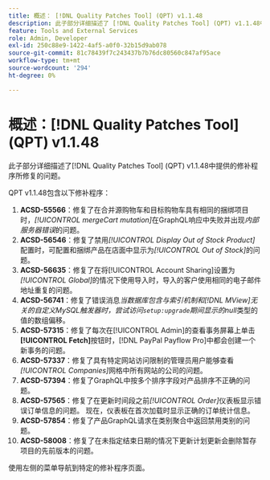 ```yaml
---
title: 概述： [!DNL Quality Patches Tool] (QPT) v1.1.48
description: 此子部分详细描述了 [!DNL Quality Patches Tool] (QPT) v1.1.48中提供的修补程序所修复的问题。
feature: Tools and External Services
role: Admin, Developer
exl-id: 250c88e9-1422-4af5-a0f0-32b15d9ab078
source-git-commit: 81c78439f7c243437b7b76dc80560c847af95ace
workflow-type: tm+mt
source-wordcount: '294'
ht-degree: 0%

---
```


# 概述：[!DNL Quality Patches Tool] (QPT) v1.1.48

此子部分详细描述了[!DNL Quality Patches Tool] (QPT) v1.1.48中提供的修补程序所修复的问题。

QPT v1.1.48包含以下修补程序：

1. **ACSD-55566**：修复了在合并源购物车和目标购物车具有相同的捆绑项目时，*[!UICONTROL mergeCart mutation]*&#x200B;在GraphQL响应中失败并出现&#x200B;*内部服务器错误*&#x200B;的问题。
1. **ACSD-56546**：修复了禁用&#x200B;*[!UICONTROL Display Out of Stock Product]*&#x200B;配置时，可配置和捆绑产品在店面中显示为&#x200B;*[!UICONTROL Out of Stock]*&#x200B;的问题。
1. **ACSD-56635**：修复了在将[!UICONTROL Account Sharing]设置为&#x200B;*[!UICONTROL Global]*&#x200B;的情况下使用导入时，导入的客户使用相同的电子邮件地址重复的问题。
1. **ACSD-56741**：修复了错误消息&#x200B;*当数据库包含与索引机制和[!DNL MView]无关的自定义MySQL触发器时，尝试访问`setup:upgrade`期间显示的null*&#x200B;类型的值的数组偏移。
1. **ACSD-57315**：修复了每次在[!UICONTROL Admin]的查看事务屏幕上单击&#x200B;**[!UICONTROL Fetch]**&#x200B;按钮时，[!DNL PayPal Payflow Pro]中都会创建一个新事务的问题。
1. **ACSD-57337**：修复了具有特定网站访问限制的管理员用户能够查看&#x200B;*[!UICONTROL Companies]*&#x200B;网格中所有网站的公司的问题。
1. **ACSD-57394**：修复了GraphQL中按多个排序字段对产品排序不正确的问题。
1. **ACSD-57565**：修复了在更新时间段之前&#x200B;*[!UICONTROL Order]*&#x200B;仪表板显示错误订单信息的问题。 现在，仪表板在首次加载时显示正确的订单统计信息。
1. **ACSD-57854**：修复了产品GraphQL请求在类别聚合中返回禁用类别的问题。
1. **ACSD-58008**：修复了在未指定结束日期的情况下更新计划更新会删除暂存项目的先前版本的问题。

使用左侧的菜单导航到特定的修补程序页面。
